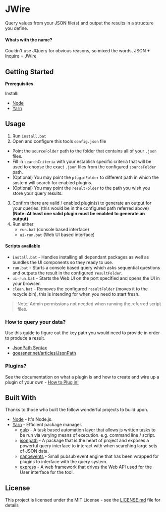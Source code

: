 # JWire

Query values from your JSON file(s) and output the results in a structure you define.

#### Whats with the name?

Couldn't use JQuery for obvious reasons, so mixed the words, JSON + Inquire = JWire

## Getting Started

**Prerequisites**

Install:
- [Node](https://nodejs.org/en/)
- [Yarn](https://yarnpkg.com/en/)

## Usage

1. Run `install.bat`
2. Open and configure this tools `config.json` file
  * Point the `sourceFolder` path to the folder that contains all of your `.json` files.
  * Fill in `searchCriteria` with your establish specific criteria that will be used to choose the exact `.json` files from the configured `sourceFolder` path.
  * (Optional) You may point the `pluginFolder` to different path in which the system will search for enabled plugins.
  * (Optional) You may point the `resultFolder` to the path you wish you store your query results.
3. Confirm there are valid / enabled plugin(s) to generate an output for your queries. (this would be in the configured path referred above) **(Note: At least one valid plugin must be enabled to generate an output)**
4. Run either
    * `run.bat` (console based interface)
    * `ui-run.bat` (Web UI based interface)

#### Scripts available

* `install.bat` - Handles installing all dependant packages as well as bundles the UI components so they ready to use.
* `run.bat` - Starts a console based query which asks sequential questions and outputs the result in the configured `resultFolder`.
* `ui-run.bat` - Starts the Web UI on the port specified and opens the UI in your browser.
* `clean.bat` - Removes the configured `resultFolder` (moves it to the recycle bin), this is intending for when you need to start fresh.

> Note: Admin permissions not needed when running the referred script files.

### How to query your data?

Use this guide to figure out the key path you would need to provide in order to produce a result.
  * [JsonPath Syntax](https://github.com/dchester/jsonpath#jsonpath-syntax)
  * [goessner.net/articles/JsonPath](https://goessner.net/articles/JsonPath/index.html#e2)


### Plugins?

See the documentation on what a plugin is and how to create and wire up a plugin of your own - [How to Plug in!](./PLUGINS.md)

## Built With

Thanks to those who built the follow wonderful projects to build upon.

* [Node](https://nodejs.org/en/) - It's Node.js.
* [Yarn](https://yarnpkg.com/en/) - Efficient package manager.
  - [gulp](https://gulpjs.com/) - A task based automation layer that allows js written tasks to be run via varying means of execution. e.g. command line / script.
  - [jsonpath](https://github.com/dchester/jsonpath#readme/) - A package that is the heart of project and exposes a powerful query interface to interact with when searching large sets of JSON data.
  - [nanoevents](https://github.com/ai/nanoevents#readme) - Small pubsub event engine that has been wrapped for plugins to interface with the query system.
  - [express](https://expressjs.com/) - A web framework that drives the Web API used for the User interface for the tool.


## License

This project is licensed under the MIT License - see the [LICENSE.md](./LICENSE.md) file for details

